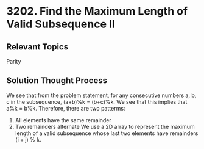 # 3202. Find the Maximum Length of Valid Subsequence II
## Relevant Topics
Parity

## Solution Thought Process
We see that from the problem statement, for any consecutive numbers a, b, c in the subsequence, (a+b)%k = (b+c)%k. We see that this implies that a%k = b%k. Therefore, there are two patterms:
1) All elements have the same remainder
2) Two remainders alternate
We use a 2D array to represent the maximum length of a valid subsequence whose last two elements have remainders (i + j) % k.